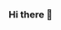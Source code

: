 ### Hi there 👋

<!--
**anilshah042022/anilshah042022** is a ✨ _special_ ✨ repository because its `README.md` (this file) appears on your GitHub profile.

Here are some ideas to get you started:

- 🔭 I’m Anilkumar Shah, a Mulesoft certified developer
- 🌱 I’m currently learning web development
- 👯 I’m looking to collaborate on Full stack development projects- 
- 📫 How to reach me: anilshah1956@gmail.com LinkedIn: https://www.linkedin.com/in/anilshah1956/
